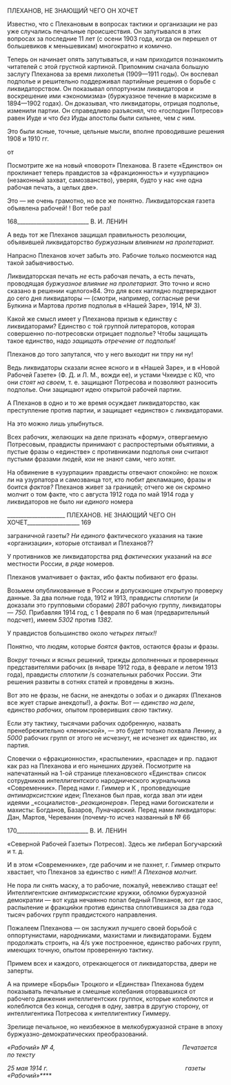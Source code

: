 ПЛЕХАНОВ, НЕ ЗНАЮЩИЙ ЧЕГО ОН ХОЧЕТ

Известно, что с Плехановым в вопросах тактики и организации не раз уже случались печальные происшествия. Он запутывался в этих вопросах за последние 11 лет (с осени 1903 года, когда он перешел от большевиков к меньшевикам) многократно и комично.

Теперь он начинает опять запутываться, и нам приходится познакомить читателей с этой грустной картиной. Припомним сначала большую заслугу Плеханова за время ли­холетья (1909—1911 годы). Он воспевал подполье и решительно поддерживал партий­ные решения о борьбе с ликвидаторством. Он показывал оппортунизм ликвидаторов и воскрешение ими «экономизма» (буржуазное течение в марксизме в 1894—1902 годах). Он доказывал, что ликвидаторы, отрицая подполье, изменили партии. Он справедливо разъяснял, что «господин Потресов» равен Иуде и что _без_ Иуды апостолы были силь­нее, чем _с_ ним.

Это были ясные, точные, цельные мысли, вполне проводившие решения 1908 и 1910 гг.

от

Посмотрите же на новый «поворот» Плеханова. В газете «Единство» он проклина­ет теперь правдистов за «фракционность» и «узурпацию» (незаконный захват, само­званство), уверяя, будто у нас «не одна рабочая печать, а целых две».

Это — не очень грамотно, но все же понятно. Ликвидаторская газета объявлена ра­бочей! ! Вот тебе раз!

  

168__________________________ В. И. ЛЕНИН

А ведь тот же Плеханов защищал правильность резолюции, объявившей ликвидаторст­во _буржуазным влиянием на пролетариат._

Напрасно Плеханов хочет забыть это. Рабочие только посмеются над такой забывчи­востью.

Ликвидаторская печать _не_ есть рабочая печать, а есть печать, проводящая _буржуаз­ное влияние на пролетариат._ Это точно и ясно сказано в решении «целого»84. Это для всех наглядно подтверждают до сего дня ликвидаторы — (смотри, например, согласные речи Булкина и Мартова _против_ подполья в «Нашей Заре», 1914, № 3).

Какой же смысл имеет у Плеханова призыв к единству с ликвидаторами? Единство с той группой литераторов, которая совершенно по-потресовски отрицает подполье? Чтобы защищать такое единство, надо _защищать отречение от подполья!_

Плеханов до того запутался, что у него выходит ни тпру ни ну!

Ведь ликвидаторы сказали яснее ясного и в «Нашей Заре», и в «Новой Рабочей Газе­те» (Ф. Д. и Л. М., вожди ее), и устами Чхеидзе с К0, что они _стоят на своем,_ т. е. за­щищают Потресова и позволяют разносить подполье. Они защищают идею открытой рабочей партии.

А Плеханов в одно и то же время осуждает ликвидаторство, как преступление про­тив партии, и защищает «единство» с ликвидаторами.

На это можно лишь улыбнуться.

Всех рабочих, желающих на деле признать «форму», отвергаемую Потресовым, правдисты принимают с распростертыми объятиями, а пустые фразы о «единстве» с противниками подполья они считают пустыми фразами людей, кои не знают сами, чего хотят.

На обвинение в «узурпации» правдисты отвечают спокойно: не похож ли на узурпа­тора и самозванца тот, кто любит декламацию, фразы и боится _фактов?_ Плеханов жи­вет за границей; отчего же он скромно молчит о том факте, что с августа 1912 года по май 1914 года у ликвидаторов не было _ни единого_ номера

  

_____________________ ПЛЕХАНОВ. НЕ ЗНАЮЩИЙ ЧЕГО ОН ХОЧЕТ___________________ 169

заграничной газеты? _Ни единого_ фактического указания на такие «организации», кото­рые отстаивал и Плеханов??

У противников же ликвидаторства ряд _фактических_ указаний на _все_ местности Рос­сии, _в ряде_ номеров.

Плеханов умалчивает о фактах, ибо факты побивают его фразы.

Возьмем опубликованные в России и допускающие открытую проверку данные. За два полные года, 1912 и 1913, правдисты _сплотили_ (и доказали это групповыми сбора­ми) _2801_ рабочую группу, ликвидаторы — _750._ Прибавляя 1914 год, с 1 февраля по 6 мая (предварительный подсчет), имеем _5302_ против _1382._

У правдистов большинство около _четырех пятых!!_

Понятно, что людям, которые _боятся_ фактов, остаются фразы и фразы.

Вокруг точных и ясных решений, трижды дополненных и проверенных представите­лями рабочих (в январе 1912 года, в феврале и летом 1913 года), правдисты _сплотили_ /s сознательных рабочих России. Эти решения развиты в сотнях статей и проведены в жизнь.

Вот это не фразы, не басни, не анекдоты о зобах и о дикарях (Плеханов все жует ста­рые анекдоты!), а _факты._ Вот — _единство на деле,_ единство _рабочих,_ опытом прове­ривших _свою_ тактику.

Если эту тактику, тысячами рабочих одобренную, назвать пренебрежительно «ле­нинской», — это будет только похвала Ленину, а _5000_ рабочих групп от этого не исчез­нут, не исчезнет их единство, их партия.

Словечки о «фракционности», «распылении», «распаде» и пр. падают как раз на Плеханова и его нынешних друзей. Посмотрите на напечатанный на 1-ой странице пле­хановского «Единства» список сотрудников интеллигентского народнического жур­нальчика «Современник». Перед нами г. Гиммер и К , проповедующие _антимарксист­ские_ идеи; Плеханов был прав, когда звал эти идеи идеями _«социалистов-__реакционеров»._ Перед нами богоискатели и махисты: Богданов, Базаров, Луначарский. Перед нами ликвидаторы: Дан, Мартов, Череванин (почему-то исчез названный в № 66

  

170__________________________ В. И. ЛЕНИН

«Северной Рабочей Газеты» Потресов). Здесь же либерал Богучарский и т. д.

И в этом «Современнике», где рабочим и не пахнет, г. Гиммер открыто хвастает, что Плеханов за единство с ним!! _А Плеханов молчит._

Не пора ли снять маску, а то рабочие, пожалуй, невежливо стащат ее! Интеллигент­ские _антимарксистские_ кружки, обломки буржуазной демократии — вот куда нечаян­но попал бедный Плеханов, вот где хаос, распыление и фракцийки против единства сплотившихся за два года тысяч рабочих групп правдистского направления.

Пожалеем Плеханова — он заслужил лучшего своей борьбой с оппортунистами, на­родниками, махистами и ликвидаторами. Будем продолжать строить, на 4/s уже постро­енное, единство рабочих групп, имеющих точную, опытом проверенную тактику.

Примем всех и каждого, отрекающегося от ликвидаторства, двери не заперты.

А на примере «Борьбы» Троцкого и «Единства» Плеханова будем показывать пе­чальные и смешные колебания оторвавшихся от рабочего движения интеллигентских группок, которые колеблются и колеблются без конца, сегодня в одну, завтра в другую сторону, от интеллигентика Потресова к интеллигентику Гиммеру.

Зрелище печальное, но неизбежное в мелкобуржуазной стране в эпоху буржуазно-демократических преобразований.

_«Рабочий» № 4,                                                                           Печатается по тексту_

_25 мая 1914 г.                                                                                 газеты «Рабочий»**_**
